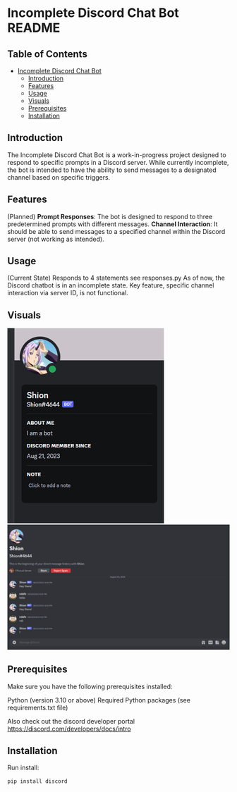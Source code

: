 # Incomplete Discord Chat Bot README

## Table of Contents

- [Incomplete Discord Chat Bot](#incomplete-discord-chat-bot)
  - [Introduction](#introduction)
  - [Features](#features)
  - [Usage](#Usage)
  - [Visuals](#visuals)
  - [Prerequisites](#prerequisites)
  - [Installation](#installation)


## Introduction
The Incomplete Discord Chat Bot is a work-in-progress project designed to respond to specific prompts in a Discord server. While currently incomplete, the bot is intended to have the ability to send messages to a designated channel based on specific triggers.

## Features 
(Planned)
**Prompt Responses**: The bot is designed to respond to three predetermined prompts with different messages.
**Channel Interaction**: It should be able to send messages to a specified channel within the Discord server (not working as intended).

## Usage 
(Current State)
Responds to 4 statements see responses.py
As of now, the Discord chatbot is in an incomplete state. Key feature, specific channel interaction via server ID, is not functional.

## Visuals
![Alt text](Capture.PNG)
![Alt text](Capture2.PNG)

## Prerequisites
Make sure you have the following prerequisites installed:

Python (version 3.10 or above)
Required Python packages (see requirements.txt file)

Also check out the discord developer portal https://discord.com/developers/docs/intro 

## Installation 
Run install: 
```bash
pip install discord
```

